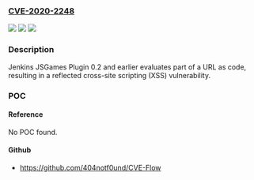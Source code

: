 ### [CVE-2020-2248](https://cve.mitre.org/cgi-bin/cvename.cgi?name=CVE-2020-2248)
![](https://img.shields.io/static/v1?label=Product&message=Jenkins%20JSGames%20Plugin&color=blue)
![](https://img.shields.io/static/v1?label=Version&message=%3C%3D%200.2%20&color=brighgreen)
![](https://img.shields.io/static/v1?label=Vulnerability&message=CWE-79%3A%20Improper%20Neutralization%20of%20Input%20During%20Web%20Page%20Generation%20('Cross-site%20Scripting')&color=brighgreen)

### Description

Jenkins JSGames Plugin 0.2 and earlier evaluates part of a URL as code, resulting in a reflected cross-site scripting (XSS) vulnerability.

### POC

#### Reference
No POC found.

#### Github
- https://github.com/404notf0und/CVE-Flow

